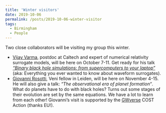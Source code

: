 ```yaml
---
title: 'Winter visitors'
date: 2019-10-06
permalink: /posts/2019-10-06-winter-visitor
tags:
  - Birmingham
  - People
---
```


Two close collaborators will be visiting my group this winter. 

- [Vijay Varma](https://inspirehep.net/authors/1403048), postdoc at Caltech and expert of numerical relativity surrogate models, will be here on October 7-11. Get ready for his talk _[“Binary black hole simulations: from supercomputers to your laptop”](<http://talks.bham.ac.uk/talk/index/3838>)_ (aka: Everything you ever wanted to know about waveform surrogates). 
- [Giovanni Rosotti](https://inspirehep.net/authors/1970012), Veni fellow in Leiden, will be here on November 4-15. He will also give a talk: _“The observational era of planet formation“_. What do planets have to do with black holes? Turns out some stages of their evolution are set by the same equations. We have a lot to learn from each other! Giovanni’s visit is supported by the [GWverse](<https://gwverse.tecnico.ulisboa.pt/>) COST Action (thanks EU!).

